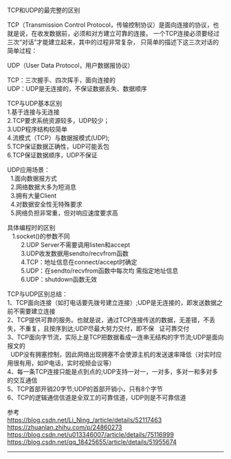 TCP和UDP的最完整的区别

TCP（Transmission Control Protocol，传输控制协议）是面向连接的协议，也就是说，在收发数据前，必须和对方建立可靠的连接。 一个TCP连接必须要经过三次“对话”才能建立起来，其中的过程非常复杂， 只简单的描述下这三次对话的简单过程：  
  
UDP（User Data Protocol，用户数据报协议）  
  
  
TCP：三次握手、四次挥手，面向连接的  
UDP：UDP是无连接的，不保证数据丢失、数据顺序  
  
  
TCP与UDP基本区别  
  1.基于连接与无连接  
  2.TCP要求系统资源较多，UDP较少；   
  3.UDP程序结构较简单   
  4.流模式（TCP）与数据报模式(UDP);   
  5.TCP保证数据正确性，UDP可能丢包   
  6.TCP保证数据顺序，UDP不保证   
  
  
UDP应用场景：  
  1.面向数据报方式  
  2.网络数据大多为短消息   
  3.拥有大量Client  
  4.对数据安全性无特殊要求  
  5.网络负担非常重，但对响应速度要求高  
  
  
具体编程时的区别  
   1.socket()的参数不同   
　　 2.UDP Server不需要调用listen和accept   
　　 3.UDP收发数据用sendto/recvfrom函数   
　　 4.TCP：地址信息在connect/accept时确定   
　　 5.UDP：在sendto/recvfrom函数中每次均 需指定地址信息   
　　 6.UDP：shutdown函数无效  
  
TCP与UDP区别总结：  
1、TCP面向连接（如打电话要先拨号建立连接）;UDP是无连接的，即发送数据之前不需要建立连接  
2、TCP提供可靠的服务。也就是说，通过TCP连接传送的数据，无差错，不丢失，不重复，且按序到达;UDP尽最大努力交付，即不保   证可靠交付  
3、TCP面向字节流，实际上是TCP把数据看成一连串无结构的字节流;UDP是面向报文的  
  UDP没有拥塞控制，因此网络出现拥塞不会使源主机的发送速率降低（对实时应用很有用，如IP电话，实时视频会议等）  
4、每一条TCP连接只能是点到点的;UDP支持一对一，一对多，多对一和多对多的交互通信  
5、TCP首部开销20字节;UDP的首部开销小，只有8个字节  
6、TCP的逻辑通信信道是全双工的可靠信道，UDP则是不可靠信道  
  
  
  
  
参考  
https://blog.csdn.net/Li_Ning_/article/details/52117463  
https://zhuanlan.zhihu.com/p/24860273  
https://blog.csdn.net/u013346007/article/details/75116999  
https://blog.csdn.net/qq_18425655/article/details/51955674  
  
  
---------------------------------------------------------------------------------------------------------------------  
  
  
